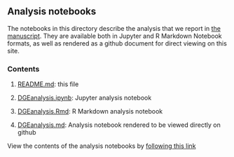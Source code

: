 ## Analysis notebooks

The notebooks in this directory describe the analysis that we report in [the manuscript](https://doi.org/10.1111/nph.15421). They are available both in Jupyter and R Markdown Notebook formats, as well as rendered as a github document for direct viewing on this site.

### Contents

1. [README.md](https://github.com/BrianSanderson/gene-expression/blob/master/notebooks/README.md): this file

2. [DGEanalysis.ipynb](https://github.com/BrianSanderson/gene-expression/blob/master/notebooks/DGEanalysis.ipynb): Jupyter analysis notebook

3. [DGEanalysis.Rmd](https://github.com/BrianSanderson/gene-expression/blob/master/notebooks/DGEanalysis.Rmd): R Markdown analysis notebook

4. [DGEanalysis.md](https://github.com/BrianSanderson/gene-expression/blob/master/notebooks/DGEanalysis.md): Analysis notebook rendered to be viewed directly on github

View the contents of the analysis notebooks by [following this link](https://github.com/BrianSanderson/gene-expression/blob/master/notebooks/DGEanalysis.md)
